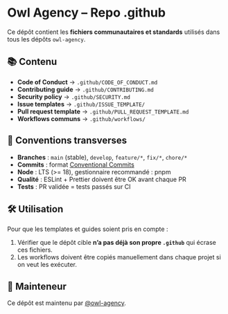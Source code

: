 # Owl Agency – Repo .github

Ce dépôt contient les **fichiers communautaires et standards** utilisés dans tous les dépôts `owl-agency`.

## 📚 Contenu
- **Code of Conduct** → `.github/CODE_OF_CONDUCT.md`
- **Contributing guide** → `.github/CONTRIBUTING.md`
- **Security policy** → `.github/SECURITY.md`
- **Issue templates** → `.github/ISSUE_TEMPLATE/`
- **Pull request template** → `.github/PULL_REQUEST_TEMPLATE.md`
- **Workflows communs** → `.github/workflows/`

## 🔧 Conventions transverses
- **Branches** : `main` (stable), `develop`, `feature/*`, `fix/*`, `chore/*`
- **Commits** : format [Conventional Commits](https://www.conventionalcommits.org)
- **Node** : LTS (>= 18), gestionnaire recommandé : pnpm
- **Qualité** : ESLint + Prettier doivent être OK avant chaque PR
- **Tests** : PR validée = tests passés sur CI

## 🛠 Utilisation
Pour que les templates et guides soient pris en compte :
1. Vérifier que le dépôt cible **n’a pas déjà son propre `.github`** qui écrase ces fichiers.
2. Les workflows doivent être copiés manuellement dans chaque projet si on veut les exécuter.

## 👤 Mainteneur
Ce dépôt est maintenu par [@owl-agency](https://github.com/owl-agency).
